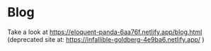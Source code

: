 # Blog
Take a look at https://eloquent-panda-6aa76f.netlify.app/blog.html 
(deprecated site at: https://infallible-goldberg-4e9ba6.netlify.app/ )
